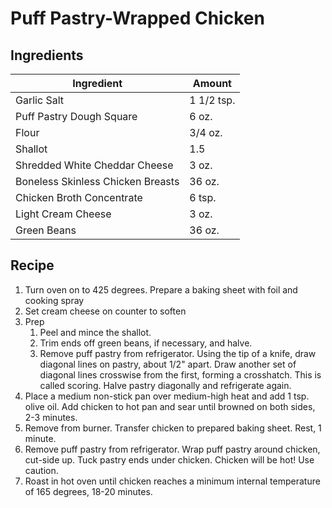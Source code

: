 # Puff Pastry-Wrapped Chicken
[](https://homechef.imgix.net/https%3A%2F%2Fasset.homechef.com%2Fuploads%2Fmeal%2Fplated%2F23521%2F373972.004.01PuffPastryWrappedChicken_Ecomm1.jpg?ixlib=rails-1.1.0&w=600&auto=format&s=a5ee00640b151e4f1191228e339445c1)

## Ingredients
| Ingredient | Amount |
--- | ---
Garlic Salt | 1 1/2 tsp.
Puff Pastry Dough Square | 6 oz.
Flour | 3/4 oz.
Shallot | 1.5
Shredded White Cheddar Cheese | 3 oz.
Boneless Skinless Chicken Breasts | 36 oz.
Chicken Broth Concentrate | 6 tsp.
Light Cream Cheese | 3 oz.
Green Beans | 36 oz.

## Recipe
1. Turn oven on to 425 degrees. Prepare a baking sheet with foil and cooking spray
2. Set cream cheese on counter to soften
3. Prep
     1. Peel and mince the shallot.
     2. Trim ends off green beans, if necessary, and halve.
     3. Remove puff pastry from refrigerator. Using the tip of a knife, draw diagonal lines on pastry, about 1/2" apart. Draw another set of diagonal lines crosswise from the first, forming a crosshatch. This is called scoring. Halve pastry diagonally and refrigerate again.
1. Place a medium non-stick pan over medium-high heat and add 1 tsp. olive oil. Add chicken to hot pan and sear until browned on both sides, 2-3 minutes.
2. Remove from burner. Transfer chicken to prepared baking sheet. Rest, 1 minute.
3. Remove puff pastry from refrigerator. Wrap puff pastry around chicken, cut-side up. Tuck pastry ends under chicken. Chicken will be hot! Use caution.
4. Roast in hot oven until chicken reaches a minimum internal temperature of 165 degrees, 18-20 minutes.
